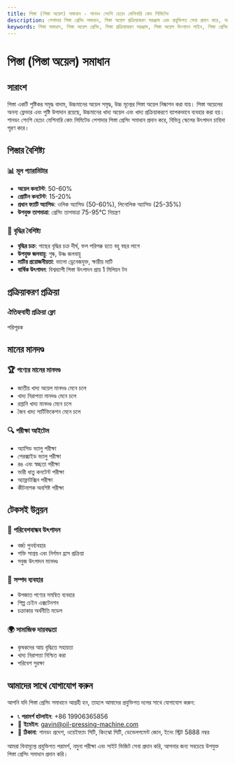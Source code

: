 ```yaml
---
title: পিস্তা (পিস্তা অয়েল) সমাধান - শানডং শেংশি হেচেং মেশিনারি কোং লিমিটেড
description: পেশাদার পিস্তা প্রেসিং সমাধান, পিস্তা অয়েল প্রক্রিয়াকরণ সরঞ্জাম এবং প্রযুক্তিগত সেবা প্রদান করে, অয়েল কনটেন্ট 50-60%, ওলিক অ্যাসিড সমৃদ্ধ, উচ্চমানের খাদ্য অয়েল এবং পুষ্টি স্বাস্থ্য পণ্যের চাহিদা পূরণ করে।
keywords: পিস্তা সমাধান, পিস্তা অয়েল প্রেসিং, পিস্তা প্রক্রিয়াকরণ সরঞ্জাম, পিস্তা অয়েল উৎপাদন লাইন, পিস্তা প্রেসিং প্রক্রিয়া, পিস্তা প্রেসিং মেশিন, পিস্তা অয়েল নিষ্কাশন, পিস্তা অয়েল প্রক্রিয়াকরণ, পিস্তা অয়েল প্রেসিং সরঞ্জাম, পিস্তা অয়েল উৎপাদন সরঞ্জাম
---
```


# পিস্তা (পিস্তা অয়েল) সমাধান

## সারাংশ

পিস্তা একটি পুষ্টিকর সমৃদ্ধ বাদাম, উচ্চমানের অয়েল সমৃদ্ধ, উচ্চ মূল্যের পিস্তা অয়েল নিষ্কাশন করা যায়। পিস্তা অয়েলের অনন্য ফ্লেভার এবং পুষ্টি উপাদান রয়েছে, উচ্চমানের খাদ্য অয়েল এবং খাদ্য প্রক্রিয়াকরণে ব্যাপকভাবে ব্যবহার করা হয়। শানডং শেংশি হেচেং মেশিনারি কোং লিমিটেড পেশাদার পিস্তা প্রেসিং সমাধান প্রদান করে, বিভিন্ন স্কেলের উৎপাদন চাহিদা পূরণ করে।

## পিস্তার বৈশিষ্ট্য

### 📊 মূল প্যারামিটার
- **অয়েল কনটেন্ট**: 50-60%
- **প্রোটিন কনটেন্ট**: 15-20%
- **প্রধান ফ্যাটি অ্যাসিড**: ওলিক অ্যাসিড (50-60%), লিনোলিক অ্যাসিড (25-35%)
- **উপযুক্ত তাপমাত্রা**: প্রেসিং তাপমাত্রা 75-95℃ নিয়ন্ত্রণ

### 🌱 বৃদ্ধির বৈশিষ্ট্য
- **বৃদ্ধির চক্র**: গাছের বৃদ্ধির চক্র দীর্ঘ, ফল পরিপক্ক হতে বহু বছর লাগে
- **উপযুক্ত জলবায়ু**: শুষ্ক, উষ্ণ জলবায়ু
- **মাটির প্রয়োজনীয়তা**: ভালো ড্রেনেজযুক্ত, ক্ষারীয় মাটি
- **বার্ষিক উৎপাদন**: বিশ্বব্যাপী পিস্তা উৎপাদন প্রায় 1 মিলিয়ন টন

## প্রক্রিয়াকরণ প্রক্রিয়া

### ঐতিহ্যবাহী প্রক্রিয়া ফ্লো
পরিপূরক

## মানের মানদণ্ড

### 🏆 পণ্যের মানের মানদণ্ড
- জাতীয় খাদ্য অয়েল মানদণ্ড মেনে চলে
- খাদ্য নিরাপত্তা মানদণ্ড মেনে চলে
- রপ্তানি খাদ্য মানদণ্ড মেনে চলে
- জৈব খাদ্য সার্টিফিকেশন মেনে চলে

### 🔍 পরীক্ষা আইটেম
- অ্যাসিড ভ্যালু পরীক্ষা
- পেরক্সাইড ভ্যালু পরীক্ষা
- রঙ এবং স্বচ্ছতা পরীক্ষা
- ভারী ধাতু কনটেন্ট পরীক্ষা
- অ্যাফ্লাটক্সিন পরীক্ষা
- কীটনাশক অবশিষ্ট পরীক্ষা

## টেকসই উন্নয়ন

### 🌱 পরিবেশবান্ধব উৎপাদন
- বর্জ্য পুনর্ব্যবহার
- শক্তি সাশ্রয় এবং নির্গমন হ্রাস প্রক্রিয়া
- সবুজ উৎপাদন মানদণ্ড

### 🔄 সম্পদ ব্যবহার
- উপজাত পণ্যের সমন্বিত ব্যবহার
- শিল্প চেইন এক্সটেনশন
- চক্রাকার অর্থনীতি মডেল

### 🌍 সামাজিক দায়বদ্ধতা
- কৃষকদের আয় বৃদ্ধিতে সহায়তা
- খাদ্য নিরাপত্তা নিশ্চিত করা
- পরিবেশ সুরক্ষা

## আমাদের সাথে যোগাযোগ করুন

আপনি যদি পিস্তা প্রেসিং সমাধানে আগ্রহী হন, তাহলে আমাদের প্রযুক্তিগত দলের সাথে যোগাযোগ করুন:

- 📞 **পরামর্শ হটলাইন**: +86 19906365856
- 📧 **ইমেইল**: gavin@oil-pressing-machine.com
- 📍 **ঠিকানা**: শানডং প্রদেশ, ওয়েইফ্যাং সিটি, কিংঝো সিটি, ডেভেলপমেন্ট জোন, ইনেং স্ট্রিট 5888 নম্বর

আমরা বিনামূল্যে প্রযুক্তিগত পরামর্শ, নমুনা পরীক্ষা এবং সাইট ভিজিট সেবা প্রদান করি, আপনার জন্য সবচেয়ে উপযুক্ত পিস্তা প্রেসিং সমাধান প্রদান করি।
